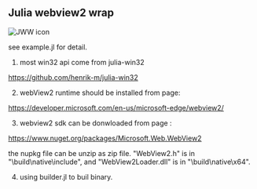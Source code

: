 ## Julia webview2 wrap

![JWW icon](https://raw.githubusercontent.com/bluebug/webview2wrap/master/icons/icon.ico)

see example.jl for detail.

1. most win32 api come from julia-win32

https://github.com/henrik-m/julia-win32

2. webView2 runtime should be installed from page:
   
https://developer.microsoft.com/en-us/microsoft-edge/webview2/

3. webview2 sdk can be donwloaded from page :

https://www.nuget.org/packages/Microsoft.Web.WebView2 

the nupkg file can be unzip as zip file. "WebView2.h" is in "\build\native\include", and "WebView2Loader.dll" is in "\build\native\x64".

4. using builder.jl to buil binary.
